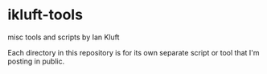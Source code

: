 # ikluft-tools
misc tools and scripts by Ian Kluft

Each directory in this repository is for its own separate script or tool that I'm posting in public.
